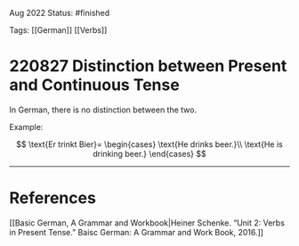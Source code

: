 Aug 2022
Status: #finished 

Tags: [[German]] [[Verbs]]

# 220827 Distinction between Present and Continuous Tense
In German, there is no distinction between the two. 

Example:

$$
\text{Er trinkt Bier}= 
\begin{cases}
    \text{He drinks beer.}\\
    \text{He is drinking beer.}
\end{cases}
$$




---
# References
[[Basic German, A Grammar and Workbook|Heiner Schenke. “Unit 2: Verbs in Present Tense.” Baisc German: A Grammar and Work Book, 2016.]]